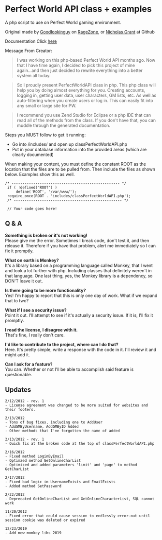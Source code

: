 # Perfect World API class + examples
A php script to use on Perfect World gaming environment.

Original made by <a href="http://forum.ragezone.com/members/861743.html">Goodlookinguy</a> on <a href="http://forum.ragezone.com/f694/php-perfect-world-api-class-818826/">RageZone</a>, or [Nicholas Grant](https://github.com/TacoOblivion) at Github

Documentation Click [here](https://hrace009.github.io/Perfect-World-API-class-examples/docs/)


Message From Creator:<br>
> I was working on this php-based Perfect World API months ago. Now that I have time again, I decided to pick this project of mine again...and then just decided to rewrite everything into a better system all today.

> So I proudly present PerfectWorldAPI class in php. This php class will help you by doing almost everything for you. Creating accounts, logging in, getting user data, user characters, GM lists, etc. As well as auto-filtering when you create users or log in. This can easily fit into any small or large site for PW.

> I recommend you use Zend Studio for Eclipse or a php IDE that can read all of the methods from the class. If you don't have that, you can muddle through the generated documentation.

Steps you MUST follow to get it running:
<ul>
<li>Go into /includes/ and open up classPerfectWorldAPI.php</li>
<li>Put in your database information into the provided areas (which are clearly documented)</li>
</ul>


When making your content, you must define the constant ROOT as the location that the files are to be pulled from. Then include the files as shown below. Examples show this as well.
```
/* -------------------------------------------------- */
 if ( !defined('ROOT') )
     define('ROOT', '/var/www/');
 require_once(ROOT . 'includes/classPerfectWorldAPI.php');
 /* -------------------------------------------------- */
 
 // Your code goes here!
 ```
 
## Q & A
**Something is broken or it's not working!**<br>
Please give me the error. Sometimes I break code, don't test it, and then release it. Therefore if you have that problem, alert me immediately so I can fix it promptly.

**What on earth is Monkey?**<br>
It's a library based on a programming language called Monkey, that I went and took a lot further with php. Including classes that definitely weren't in that language. One last thing, yes, the Monkey library is a dependency, so DON'T leave it out.

**Is there going to be more functionality?**<br>
Yes! I'm happy to report that this is only one day of work. What if we expand that to two?

**What if I see a security issue?**<br>
Point it out. I'll attempt to see if it's actually a security issue. If it is, I'll fix it promptly.

**I read the license, I disagree with it.**<br>
That's fine, I really don't care.

**I'd like to contribute to the project, where can I do that?**<br>
Here. It's pretty simple, write a response with the code in it. I'll review it and might add it.

**Can I ask for a feature?**<br>
You can. Whether or not I'll be able to accomplish said feature is questionable.

## Updates
```
2/12/2012 - rev. 1
- License agreement was changed to be more suited for websites and their footers.

2/13/2012
- Tons of bug fixes, including one to AddUser
- AddGMByUsername, AddGMByID Added
- Other methods that I've forgotten the name of added

2/13/2012 - rev. 1
- Quick fix at the broken code at the top of classPerfectWorldAPI.php

2/16/2012
- Fixed method LoginByEmail
- Optimzed method GetOnlineCharList
- Optimized and added parameters 'limit' and 'page' to method GetCharList

2/17/2012
- Fixed bad logic in UsernameExists and EmailExists
- Added method SetPassword

2/22/2012
- Deprecated GetOnlineCharList and GetOnlineCharacterList, SQL cannot work

11/20/2012
- Fixed error that could cause session to endlessly error-out until session cookie was deleted or expired

12/23/2019
- Add new monkey libs 2019
```
